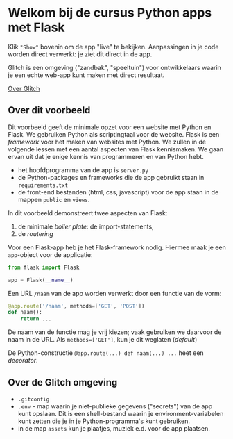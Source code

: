 Welkom bij de cursus Python apps met Flask
==============================================

Klik `"Show"` bovenin om de app "live" te bekijken.
Aanpassingen in je code worden direct verwerkt:
je ziet dit direct in de app.

Glitch is een omgeving ("zandbak", "speeltuin") voor ontwikkelaars waarin je een echte web-app kunt maken met direct resultaat.

[Over Glitch](https://glitch.com/about)

Over dit voorbeeld
------------------

Dit voorbeeld geeft de minimale opzet voor een website met Python en Flask.
We gebruiken Python als scriptingtaal voor de website.
Flask is een *framework* voor het maken van websites met Python.
We zullen in de volgende lessen met een aantal aspecten van Flask kennismaken.
We gaan ervan uit dat je enige kennis van programmeren en van Python hebt.

- het hoofdprogramma van de app is `server.py`
- de Python-packages en frameworks die de app gebruikt staan in `requirements.txt`
- de front-end bestanden (html, css, javascript) voor de app staan in de mappen `public` en `views`.

In dit voorbeeld demonstreert twee aspecten van Flask:

1. de minimale *boiler plate*: de import-statements,
2. de *routering*

Voor een Flask-app heb je het Flask-framework nodig.
Hiermee maak je een `app`-object voor de applicatie:

```Python
from flask import Flask

app = Flask(__name__)
```

Een URL `/naam` van de app worden verwerkt door een functie van de vorm:

```Python
@app.route('/naam', methods=['GET', 'POST'])
def naam():
    return ...
```

De naam van de functie mag je vrij kiezen; 
vaak gebruiken we daarvoor de naam in de URL.
Als `methods=['GET']`, kun je dit weglaten (*default*)

De Python-constructie `@app.route(...) def naam(...) ...` heet een *decorator*.



Over de Glitch omgeving
-----------------------

- `.gitconfig`
- `.env` - map waarin je niet-publieke gegevens ("secrets") van de app kunt opslaan. Dit is een shell-bestand waarin je environment-variabelen kunt zetten die je in je Python-programma's kunt gebruiken.
- in de map `assets` kun je plaatjes, muziek e.d. voor de app plaatsen.

